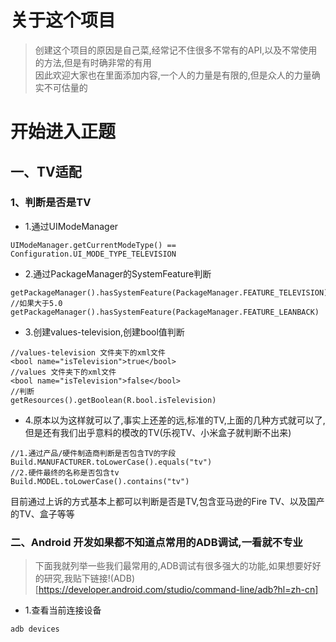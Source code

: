 # 关于这个项目
> 创建这个项目的原因是自己菜,经常记不住很多不常有的API,以及不常使用的方法,但是有时确非常的有用  
> 因此欢迎大家也在里面添加内容,一个人的力量是有限的,但是众人的力量确实不可估量的
# 开始进入正题
## 一、TV适配 
### 1、判断是否是TV
- 1.通过UIModeManager
```
UIModeManager.getCurrentModeType() == Configuration.UI_MODE_TYPE_TELEVISION
```
- 2.通过PackageManager的SystemFeature判断
```
getPackageManager().hasSystemFeature(PackageManager.FEATURE_TELEVISION)
//如果大于5.0 
getPackageManager().hasSystemFeature(PackageManager.FEATURE_LEANBACK)
```
- 3.创建values-television,创建bool值判断
```
//values-television 文件夹下的xml文件
<bool name="isTelevision">true</bool>
//values 文件夹下的xml文件
<bool name="isTelevision">false</bool>
//判断
getResources().getBoolean(R.bool.isTelevision)
```
- 4.原本以为这样就可以了,事实上还差的远,标准的TV,上面的几种方式就可以了,但是还有我们出乎意料的模改的TV(乐视TV、小米盒子就判断不出来)
```
//1.通过产品/硬件制造商判断是否包含TV的字段
Build.MANUFACTURER.toLowerCase().equals("tv")
//2.硬件最终的名称是否包含tv
Build.MODEL.toLowerCase().contains("tv")
```
目前通过上诉的方式基本上都可以判断是否是TV,包含亚马逊的Fire TV、以及国产的TV、盒子等等
### 二、Android 开发如果都不知道点常用的ADB调试,一看就不专业
> 下面我就列举一些我们最常用的,ADB调试有很多强大的功能,如果想要好好的研究,我贴下链接!(ADB)[https://developer.android.com/studio/command-line/adb?hl=zh-cn]
- 1.查看当前连接设备
```
adb devices
```
